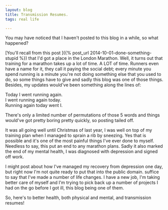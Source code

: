 ```yaml
---
layout: blog
title: Transmission Resumes.
tags: real life

---
```


You may have noticed that I haven't posted to this blog in a while, so what happened?

[You'll recall from this post ]({% post_url 2014-10-01-done-something-stupid %}) that I'd got a place in the London Marathon. Well, it turns out that training for a marathon takes up a lot of time. A LOT of time. Runners even have a name for it, they call it paying the social debt; every minute you spend running is a minute you're not doing something else that you used to do, so some things have to give and sadly this blog was one of those things. Besides, my updates would've been something along the lines of:

Today I went running again.  
I went running again today.  
Running again today went I.

There's only a limited number of permutations of those 5 words and things would've got pretty boring pretty quickly, so posting tailed off.

It was all going well until Christmas of last year, I was well on top of my training plan when I managed to sprain a rib by sneezing. Yes that is possible and it's one of the most painful things I've ever done to myself. Needless to say, this put an end to any marathon plans. Sadly it also marked the end of my mental health, I was diagnosed with depression and signed off work.

I might post about how I've managed my recovery from depression one day, but right now I'm not quite ready to put that into the public domain. suffice to say that I've made a number of life changes. I have a new job, I'm taking better care of myself and I'm trying to pick back up a number of projects I had on the go before I got ill, this blog being one of them.

So, here's to better health, both physical and mental, and transmission resumes!
